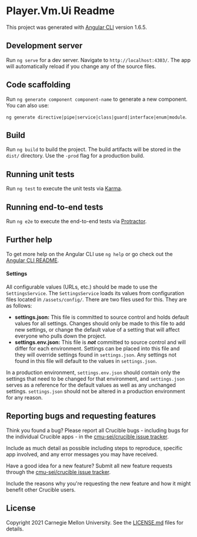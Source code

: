 # Player.Vm.Ui Readme

This project was generated with [Angular CLI](https://github.com/angular/angular-cli) version 1.6.5.

## Development server

Run `ng serve` for a dev server. Navigate to `http://localhost:4303/`. The app will automatically reload if you change any of the source files.

## Code scaffolding

Run `ng generate component component-name` to generate a new component. You can also use:

`ng generate directive|pipe|service|class|guard|interface|enum|module`.

## Build

Run `ng build` to build the project. The build artifacts will be stored in the `dist/` directory. Use the `-prod` flag for a production build.

## Running unit tests

Run `ng test` to execute the unit tests via [Karma](https://karma-runner.github.io).

## Running end-to-end tests

Run `ng e2e` to execute the end-to-end tests via [Protractor](http://www.protractortest.org/).

## Further help

To get more help on the Angular CLI use `ng help` or go check out the [Angular CLI README](https://github.com/angular/angular-cli/blob/master/README.md).

#### Settings

All configurable values (URLs, etc.) should be made to use the `SettingsService`. The `SettingsService` loads its values from configuration files located in `/assets/config/`. There are two files used for this. They are as follows:

- **settings.json:** This file is committed to source control and holds default values for all settings. Changes should only be made to this file to add new settings, or change the default value of a setting that will affect everyone who pulls down the project.
- **settings.env.json:** This file is ***not*** committed to source control and will differ for each environment. Settings can be placed into this file and they will override settings found in `settings.json`. Any settings not found in this file will default to the values in `settings.json`.

In a production environment, `settings.env.json` should contain only the settings that need to be changed for that environment, and `settings.json` serves as a reference for the default values as well as any unchanged settings. `settings.json` should not be altered in a production environment for any reason.

## Reporting bugs and requesting features

Think you found a bug? Please report all Crucible bugs - including bugs for the individual Crucible apps - in the [cmu-sei/crucible issue tracker](https://github.com/cmu-sei/crucible/issues).

Include as much detail as possible including steps to reproduce, specific app involved, and any error messages you may have received.

Have a good idea for a new feature? Submit all new feature requests through the [cmu-sei/crucible issue tracker](https://github.com/cmu-sei/crucible/issues).

Include the reasons why you're requesting the new feature and how it might benefit other Crucible users.

## License

Copyright 2021 Carnegie Mellon University. See the [LICENSE.md](./LICENSE.md) files for details.
